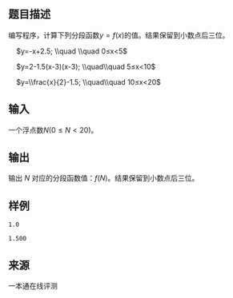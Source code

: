 ## 题目描述

编写程序，计算下列分段函数$y=f(x)$的值。结果保留到小数点后三位。

    $y=-x+2.5; \\quad \\quad 0≤x<5$

    $y=2-1.5(x-3)(x-3); \\quad\\quad 5≤x<10$

    $y=\\frac{x}{2}-1.5; \\quad\\quad 10≤x<20$

## 输入

一个浮点数$N(0 ≤ N < 20)$。

## 输出

输出 $N$ 对应的分段函数值：$f(N)$。结果保留到小数点后三位。

## 样例

```input1
1.0
```

```output1
1.500
```


 ## 来源

 一本通在线评测 